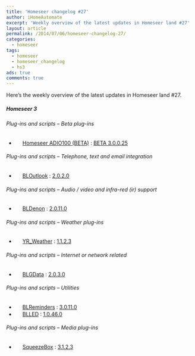 ```yaml
---
title: 'Homeseer changelog #27'
author: iHomeAutomate
excerpt: 'Weekly overview of the latest updates in Homeseer land #27'
layout: article
permalink: /2014/07/06/homeseer-changelog-27/
categories:
  - homeseer
tags:
  - homeseer
  - homeseer_changelog
  - hs3
ads: true
comments: true  
---
```

Here&#8217;s the weekly overview of the latest updates in Homeseer land #27.

##### Homeseer 3

###### Plug-ins and scripts &#8211; Beta plug-ins

  * <img src="http://homeseer.com/updates3/icons/Plug-In.gif" width="16" height="16" /> [Homeseer ADIO100 (BETA)][1] : [BETA 3.0.0.25][2]

###### Plug-ins and scripts &#8211; Telephone, text and email integration

  * <img src="http://dl.dropbox.com/u/7088674/Homeseer3/BladeLogo.gif" width="16" height="16" /> [BLOutlook][3] : [2.0.2.0][4]

###### Plug-ins and scripts &#8211; Audio / video and infra-red (ir) support

  * <img src="http://dl.dropbox.com/u/7088674/Homeseer3/BladeLogo.gif" width="16" height="16" /> [BLDenon][5] : [2.0.11.0][6]

###### Plug-ins and scripts &#8211; Weather plug-ins

  * <img src="http://srv.rusnes.no/HS/YR/yr-logo-tumb.png" width="16" height="16" /> [YR_Weather][7] : [1.1.2.3][8]

###### Plug-ins and scripts &#8211; Internet or network related

  * <img src="http://dl.dropbox.com/u/7088674/Homeseer3/BladeLogo.gif" width="16" height="16" /> [BLGData][9] : [2.0.3.0][10]

###### Plug-ins and scripts &#8211; Utilities

  * <img src="http://dl.dropbox.com/u/7088674/Homeseer3/BladeLogo.gif" width="16" height="16" /> [BLReminders][11] : [3.0.11.0][12]
  * <img src="http://dl.dropbox.com/u/7088674/Homeseer3/BladeLogo.gif" width="16" height="16" /> [BLLED][13] : [1.0.46.0][14]

###### Plug-ins and scripts &#8211; Media plug-ins

  * <img src="http://homeseer.com/updates3/icons/SqueezeBoxPlugin.png" width="16" height="16" /> [SqueezeBox][15] : [3.1.2.3][16]

 [1]: http://homeseer.com/updates3/descriptions/ADIO100.htm
 [2]: http://homeseer.com/updates3/HSPI_ADIO100_3_0_0_25.zip "Download"
 [3]: http://dl.dropbox.com/u/7088674/Homeseer3/BLOutlook/BLOutlook.htm
 [4]: http://dl.dropbox.com/u/7088674/Homeseer3/BLOutlook/BLOutlook_2-0-2-0.zip "Download"
 [5]: http://dl.dropbox.com/u/7088674/Homeseer3/BLDenon/BLDenon.htm
 [6]: http://dl.dropbox.com/u/7088674/Homeseer3/BLDenon/BLDenon_2-0-11-0.zip "Download"
 [7]: http://srv.rusnes.no/HS/YR/YRWeather.htm
 [8]: http://srv.rusnes.no/HS/YR/YR_WEATHER_1_1_2_3.zip "Download"
 [9]: http://dl.dropbox.com/u/7088674/Homeseer3/BLGData/BLGData.htm
 [10]: http://dl.dropbox.com/u/7088674/Homeseer3/BLGData/BLGData_2-0-3-0.zip "Download"
 [11]: http://dl.dropbox.com/u/7088674/Homeseer3/BLReminders/BLReminders.htm
 [12]: http://dl.dropbox.com/u/7088674/Homeseer3/BLReminders/BLReminders_3-0-11-0.zip "Download"
 [13]: http://dl.dropbox.com/u/7088674/Homeseer3/BLLED/BLLED.htm
 [14]: http://dl.dropbox.com/u/7088674/Homeseer3/BLLED/BLLED_1-0-46-0.zip "Download"
 [15]: http://homeseer.com/updates3/descriptions/SqueezeBoxPlugin.htm
 [16]: http://homeseer.com/updates3rd3/hspi_squeezebox_3.1.2.3.zip "Download"
